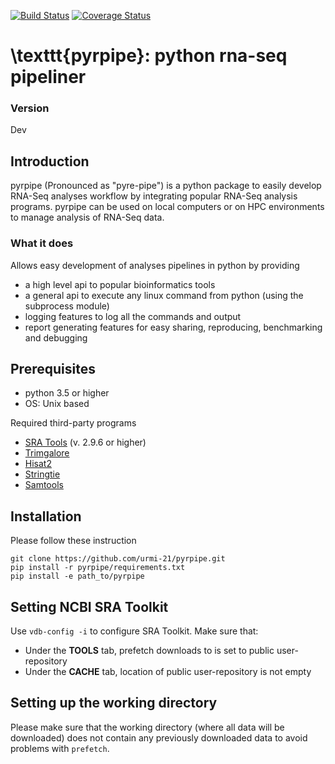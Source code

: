 [![Build Status](https://travis-ci.org/urmi-21/pyrpipe.svg?branch=master)](https://travis-ci.org/urmi-21/pyrpipe)
[![Coverage Status](https://coveralls.io/repos/github/urmi-21/pyrpipe/badge.svg?branch=master)](https://coveralls.io/github/urmi-21/pyrpipe?branch=master)

# \texttt{pyrpipe}: python rna-seq pipeliner

### Version
Dev

## Introduction
pyrpipe (Pronounced as "pyre-pipe") is a python package to easily develop RNA-Seq analyses workflow by integrating popular RNA-Seq analysis programs.
pyrpipe can be used on local computers or on HPC environments to manage analysis of RNA-Seq data.

### What it does
Allows easy development of analyses pipelines in python by providing 
* a high level api to popular bioinformatics tools
* a general api to execute any linux command from python (using the subprocess module)
* logging features to log all the commands and output
* report generating features for easy sharing, reproducing, benchmarking and debugging


## Prerequisites
* python 3.5 or higher
* OS: Unix based

Required third-party programs

* [SRA Tools](https://github.com/ncbi/sra-tools) (v. 2.9.6 or higher)
* [Trimgalore](https://github.com/FelixKrueger/TrimGalore)
* [Hisat2](https://ccb.jhu.edu/software/hisat2/index.shtml)
* [Stringtie](https://github.com/gpertea/stringtie)
* [Samtools](https://github.com/samtools/samtools)





## Installation
Please follow these instruction 
```
git clone https://github.com/urmi-21/pyrpipe.git
pip install -r pyrpipe/requirements.txt
pip install -e path_to/pyrpipe
```

## Setting NCBI SRA Toolkit
Use  ```vdb-config -i``` to configure SRA Toolkit. Make sure that:
* Under the **TOOLS** tab, prefetch downloads to is set to public user-repository
* Under the **CACHE** tab, location of public user-repository is not empty

## Setting up the working directory
Please make sure that the working directory (where all data will be downloaded) does not contain any previously downloaded data to avoid problems with ```prefetch```.